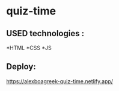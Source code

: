 # quiz-time
## USED technologies :
*HTML
*CSS
*JS

## Deploy:

https://alexboagreek-quiz-time.netlify.app/
